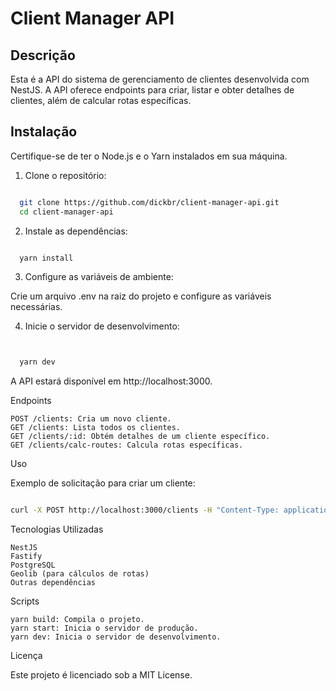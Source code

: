 # Client Manager API

## Descrição
Esta é a API do sistema de gerenciamento de clientes desenvolvida com NestJS. A API oferece endpoints para criar, listar e obter detalhes de clientes, além de calcular rotas específicas.

## Instalação

Certifique-se de ter o Node.js e o Yarn instalados em sua máquina.

1. Clone o repositório:

```bash

  git clone https://github.com/dickbr/client-manager-api.git
  cd client-manager-api
```

2. Instale as dependências:

```bash

  yarn install
```

3. Configure as variáveis de ambiente:

  Crie um arquivo .env na raiz do projeto e configure as variáveis necessárias.


4. Inicie o servidor de desenvolvimento:

```bash


  yarn dev
```
A API estará disponível em http://localhost:3000.


Endpoints

    POST /clients: Cria um novo cliente.
    GET /clients: Lista todos os clientes.
    GET /clients/:id: Obtém detalhes de um cliente específico.
    GET /clients/calc-routes: Calcula rotas específicas.


Uso

Exemplo de solicitação para criar um cliente:

```bash

curl -X POST http://localhost:3000/clients -H "Content-Type: application/json" -d '{"name": "Nome do Cliente", "email": "cliente@example.com", "cellphone": "123456789"}'
```

Tecnologias Utilizadas

    NestJS
    Fastify
    PostgreSQL
    Geolib (para cálculos de rotas)
    Outras dependências

Scripts

    yarn build: Compila o projeto.
    yarn start: Inicia o servidor de produção.
    yarn dev: Inicia o servidor de desenvolvimento.

Licença

Este projeto é licenciado sob a MIT License.


